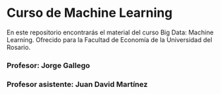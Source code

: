 # Curso de Machine Learning
En este repositorio encontrarás el material del curso Big Data: Machine Learning. Ofrecido para la Facultad de Economía de la Universidad del Rosario.

### Profesor: Jorge Gallego

### Profesor asistente: Juan David Martínez
